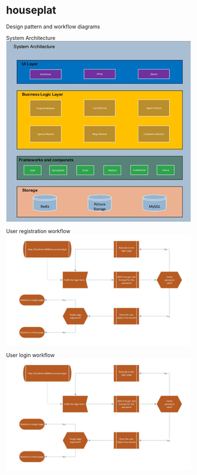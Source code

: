 # houseplat

Design pattern and workflow diagrams

System Architecture
![image](https://github.com/seasparta618/houseplat/blob/master/houseplat-biz/src/main/resources/business%20model/System%20Architecture.jpg)

User registration workflow
![image](https://github.com/seasparta618/houseplat/blob/master/houseplat-biz/src/main/resources/business%20model/User%20Login%20Design.jpg)

User login workflow
![image](https://github.com/seasparta618/houseplat/blob/master/houseplat-biz/src/main/resources/business%20model/User%20Login%20Design.jpg)
